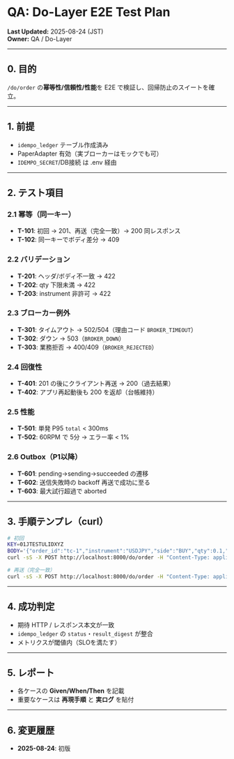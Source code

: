# QA: Do-Layer E2E Test Plan
**Last Updated:** 2025-08-24 (JST)  
**Owner:** QA / Do-Layer

---

## 0. 目的
`/do/order` の**幂等性/信頼性/性能**を E2E で検証し、回帰防止のスイートを確立。

---

## 1. 前提
- `idempo_ledger` テーブル作成済み  
- PaperAdapter 有効（実ブローカーはモックでも可）  
- `IDEMPO_SECRET`/DB接続 は .env 経由

---

## 2. テスト項目
### 2.1 幂等（同一キー）
- **T-101**: 初回 → 201、再送（完全一致）→ 200 同レスポンス  
- **T-102**: 同一キーでボディ差分 → 409

### 2.2 バリデーション
- **T-201**: ヘッダ/ボディ不一致 → 422  
- **T-202**: qty 下限未満 → 422  
- **T-203**: instrument 非許可 → 422

### 2.3 ブローカー例外
- **T-301**: タイムアウト → 502/504（理由コード `BROKER_TIMEOUT`）  
- **T-302**: ダウン → 503（`BROKER_DOWN`）  
- **T-303**: 業務拒否 → 400/409（`BROKER_REJECTED`）

### 2.4 回復性
- **T-401**: 201 の後にクライアント再送 → 200（過去結果）  
- **T-402**: アプリ再起動後も 200 を返却（台帳維持）

### 2.5 性能
- **T-501**: 単発 P95 `total` < 300ms  
- **T-502**: 60RPM で 5分 → エラー率 < 1%

### 2.6 Outbox（P1以降）
- **T-601**: pending→sending→succeeded の遷移  
- **T-602**: 送信失敗時の backoff 再送で成功に至る  
- **T-603**: 最大試行超過で aborted

---

## 3. 手順テンプレ（curl）
```bash
# 初回
KEY=01JTESTULIDXYZ
BODY='{"order_id":"tc-1","instrument":"USDJPY","side":"BUY","qty":0.1,"price":null,"time_in_force":"IOC","tags":["qa"],"idempotency_key":"'$KEY'","requested_at":"2025-08-24T00:00:00Z","risk_constraints":{"max_dd":0.1,"max_consecutive_loss":3,"max_spread":0.002}}'
curl -sS -X POST http://localhost:8000/do/order -H "Content-Type: application/json" -H "Idempotency-Key: $KEY" -d "$BODY"

# 再送（完全一致）
curl -sS -X POST http://localhost:8000/do/order -H "Content-Type: application/json" -H "Idempotency-Key: $KEY" -d "$BODY"
```

---

## 4. 成功判定
- 期待 HTTP / レスポンス本文が一致  
- `idempo_ledger` の `status`・`result_digest` が整合  
- メトリクスが閾値内（SLOを満たす）

---

## 5. レポート
- 各ケースの **Given/When/Then** を記載  
- 重要なケースは **再現手順** と **実ログ** を貼付

---

## 6. 変更履歴
- **2025-08-24**: 初版

